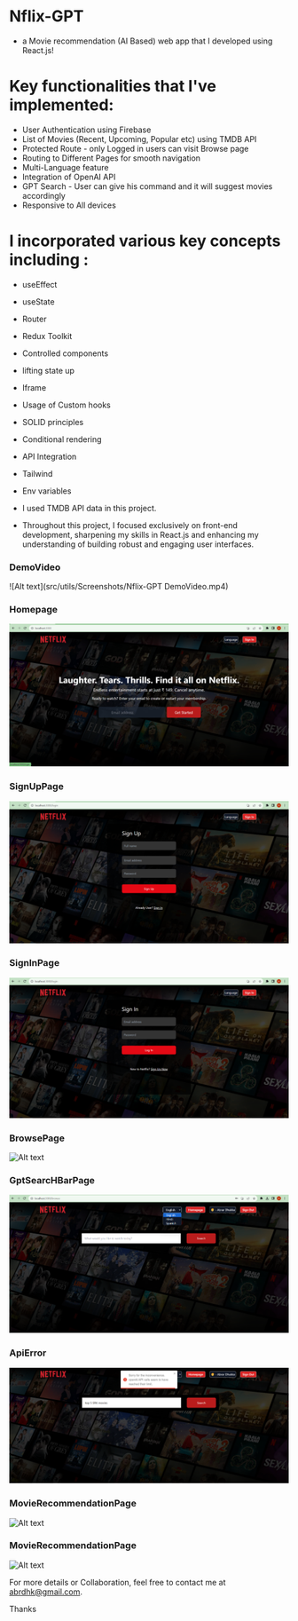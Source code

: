 # Nflix-GPT 
 - a Movie recommendation (AI Based) web app that I developed using React.js!

# Key functionalities that I've implemented:
 - User Authentication using Firebase
 - List of Movies (Recent, Upcoming, Popular etc) using TMDB API 
 - Protected Route - only Logged in users can visit Browse page
 - Routing to Different Pages for smooth navigation
 - Multi-Language feature
 - Integration of OpenAI API
 - GPT Search - User can give his command and it will suggest movies accordingly
 - Responsive to All devices

# I incorporated various key concepts including :
 - useEffect
 - useState
 - Router
 - Redux Toolkit
 - Controlled components
 - lifting state up
 - Iframe
 - Usage of Custom hooks
 - SOLID principles
 - Conditional rendering
 - API Integration
 - Tailwind 
 - Env variables

 - I used TMDB API data in this project.
 - Throughout this project, I focused exclusively on front-end development, sharpening my skills in React.js and enhancing my understanding of building robust and engaging user interfaces.


### DemoVideo
![Alt text](src/utils/Screenshots/Nflix-GPT DemoVideo.mp4)

### Homepage
![Alt text](src/utils/Screenshots/HomePage.png)

### SignUpPage
![Alt text](src/utils/Screenshots/SignUp.png)

### SignInPage
![Alt text](src/utils/Screenshots/Login.png)

### BrowsePage
![Alt text](src/utils/Screenshots/BrowsePage.png)

### GptSearcHBarPage
![Alt text](src/utils/Screenshots/GptSearchPage.png)

### ApiError
![Alt text](src/utils/Screenshots/ApiError.png)

### MovieRecommendationPage
![Alt text](src/utils/Screenshots/MovieSuggestion-01.png)

### MovieRecommendationPage
![Alt text](src/utils/Screenshots/MovieSuggestion-02.png)


For more details or Collaboration, feel free to contact me at abrdhk@gmail.com.

Thanks